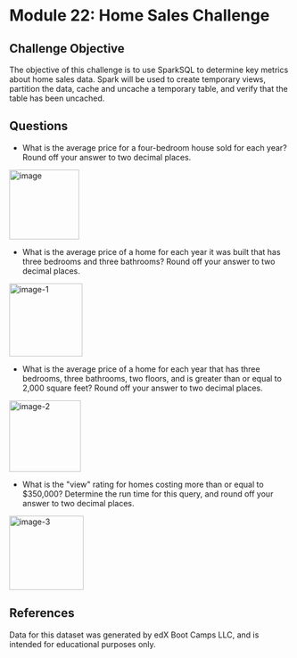 # Module 22: Home Sales Challenge

## Challenge Objective
The objective of this challenge is to use SparkSQL to determine key metrics about home sales data. Spark will be used to create temporary views, partition the data, cache and uncache a temporary table, and verify that the table has been uncached.

## Questions

- What is the average price for a four-bedroom house sold for each year? Round off your answer to two decimal places.

<img width="125" alt="image" src="https://github.com/gayajohn/Home_Sales/assets/135036996/e4e16cfb-e45b-454a-b7e8-80272424bd28">

- What is the average price of a home for each year it was built that has three bedrooms and three bathrooms? Round off your answer to two decimal places.

<img width="131" alt="image-1" src="https://github.com/gayajohn/Home_Sales/assets/135036996/6ba4a4ea-1668-4ffb-a8f0-011defa37831">

- What is the average price of a home for each year that has three bedrooms, three bathrooms, two floors, and is greater than or equal to 2,000 square feet? Round off your answer to two decimal places.

<img width="128" alt="image-2" src="https://github.com/gayajohn/Home_Sales/assets/135036996/e90971e6-ebcf-490d-8e33-19d97c550ee1">

- What is the "view" rating for homes costing more than or equal to $350,000? Determine the run time for this query, and round off your answer to two decimal places.

<img width="133" alt="image-3" src="https://github.com/gayajohn/Home_Sales/assets/135036996/05e85cc5-40c2-447e-972b-8626c815c6cb">

## References
Data for this dataset was generated by edX Boot Camps LLC, and is intended for educational purposes only.

